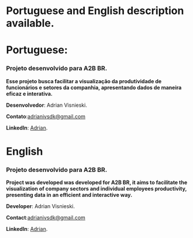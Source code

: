 # Portuguese and English description available.

# Portuguese:

### Projeto desenvolvido para A2B BR.

**Esse projeto busca facilitar a visualização da produtividade de funcionários e setores da companhia, apresentando dados de maneira eficaz e interativa.**

**Desenvolvedor**: Adrian Visnieski.

**Contato**:adrianivsdk@gmail.com

**LinkedIn**: [Adrian](https://www.linkedin.com/in/adrian-visnieski/).

# English

### Projeto desenvolvido para A2B BR.

**Project was developed was developed for A2B BR, it aims to facilitate the visualization of company sectors and individual employees productivity, presenting data in an efficient and interactive way.**

**Developer**: Adrian Visnieski.

**Contact**:adrianivsdk@gmail.com

**LinkedIn**: [Adrian](https://www.linkedin.com/in/adrian-visnieski/).
